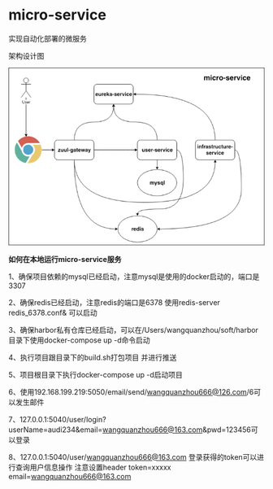 # micro-service
实现自动化部署的微服务

架构设计图

![micro-service_infrastructure](./image/micro-service_infrastructure.png)


**如何在本地运行micro-service服务**

1、确保项目依赖的mysql已经启动，注意mysql是使用的docker启动的，端口是3307

2、确保redis已经启动，注意redis的端口是6378  使用redis-server redis_6378.conf&  可以启动

3、确保harbor私有仓库已经启动，可以在/Users/wangquanzhou/soft/harbor目录下使用docker-compose up -d命令启动

4、执行项目跟目录下的build.sh打包项目  并进行推送

5、项目根目录下执行docker-compose up -d启动项目

6、使用192.168.199.219:5050/email/send/wangquanzhou666@126.com/6可以发生邮件

7、127.0.0.1:5040/user/login?userName=audi234&email=wangquanzhou666@163.com&pwd=123456可以登录  

8、127.0.0.1:5040/user/wangquanzhou666@163.com  登录获得的token可以进行查询用户信息操作  注意设置header    token=xxxxx  email=wangquanzhou666@163.com